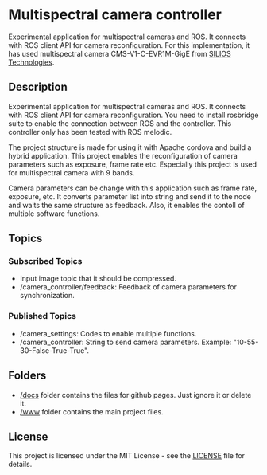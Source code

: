 # Multispectral camera controller

Experimental application for multispectral cameras and ROS. It connects with ROS client API for camera reconfiguration. For this implementation, it has used multispectral camera CMS-V1-C-EVR1M-GigE from [SILIOS Technologies](https://www.silios.com/).
 
## Description

Experimental application for multispectral cameras and ROS. It connects with ROS client API for camera reconfiguration. You need to install rosbridge suite to enable the connection between ROS and the controller. This controller only has been tested with ROS melodic.

The project structure is made for using it with Apache cordova and build a hybrid application. This project enables the reconfiguration of camera parameters such as exposure, frame rate etc. Especially this project is used for multispectral camera with 9 bands.

Camera parameters can be change with this application such as frame rate, exposure, etc. It converts parameter list into string and send it to the node and waits the same structure as feedback. Also, it enables the contoll of multiple software functions.

## Topics

### Subscribed Topics

* Input image topic that it should be compressed.
* /camera_controller/feedback: Feedback of camera parameters for synchronization.

### Published Topics

* /camera_settings: Codes to enable multiple functions.
* /camera_controller: String to send camera parameters. Example: "10-55-30-False-True-True".

## Folders

* [/docs](https://github.com/georgealexakis/multispectral-camera-controller/tree/master/docs) folder contains the files for github pages. Just ignore it or delete it.
* [/www](https://github.com/georgealexakis/multispectral-camera-controller/tree/master/www) folder contains the main project files.

## License

This project is licensed under the MIT License - see the [LICENSE](LICENSE) file for details.